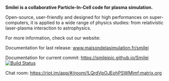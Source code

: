 **Smilei is a collaborative Particle-In-Cell code for plasma simulation.**

Open-source, user-friendly and designed for high performances on super-computers, it is applied to a wide range of physics studies: from relativistic laser-plasma interaction to astrophysics.

For more information, check out our website:

Documentation for last release: www.maisondelasimulation.fr/smilei

Documentation for current commit: https://smileipic.github.io/Smilei [![Build Status](https://travis-ci.org/SmileiPIC/Smilei.svg?branch=master)](https://travis-ci.org/SmileiPIC/Smilei)

Chat room: https://riot.im/app/#/room/!LQrdVpOJEohPSWMlmf:matrix.org
